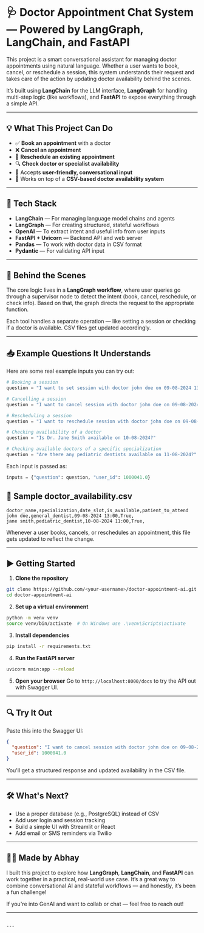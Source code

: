 
# 🩺 Doctor Appointment Chat System — Powered by LangGraph, LangChain, and FastAPI

This project is a smart conversational assistant for managing doctor appointments using natural language. Whether a user wants to book, cancel, or reschedule a session, this system understands their request and takes care of the action by updating doctor availability behind the scenes.

It’s built using **LangChain** for the LLM interface, **LangGraph** for handling multi-step logic (like workflows), and **FastAPI** to expose everything through a simple API.

---

## 💡 What This Project Can Do

- ✅ **Book an appointment** with a doctor
- ❌ **Cancel an appointment**
- 🔁 **Reschedule an existing appointment**
- 🔍 **Check doctor or specialist availability**
- 💬 Accepts **user-friendly, conversational input**
- 📅 Works on top of a **CSV-based doctor availability system**

---

## 🔧 Tech Stack

- **LangChain** — For managing language model chains and agents
- **LangGraph** — For creating structured, stateful workflows
- **OpenAI** — To extract intent and useful info from user inputs
- **FastAPI + Uvicorn** — Backend API and web server
- **Pandas** — To work with doctor data in CSV format
- **Pydantic** — For validating API input

---

## 🧠 Behind the Scenes

The core logic lives in a **LangGraph workflow**, where user queries go through a supervisor node to detect the intent (book, cancel, reschedule, or check info). Based on that, the graph directs the request to the appropriate function.

Each tool handles a separate operation — like setting a session or checking if a doctor is available. CSV files get updated accordingly.

---

## 📥 Example Questions It Understands

Here are some real example inputs you can try out:

```python
# Booking a session
question = "I want to set session with doctor john doe on 09-08-2024 13:00"

# Cancelling a session
question = "I want to cancel session with doctor john doe on 09-08-2024 13:00"

# Rescheduling a session
question = "I want to reschedule session with doctor john doe on 09-08-2024 13:00 which was held on 08-08-2024 12:30"

# Checking availability of a doctor
question = "Is Dr. Jane Smith available on 10-08-2024?"

# Checking available doctors of a specific specialization
question = "Are there any pediatric dentists available on 11-08-2024?"
````

Each input is passed as:

```python
inputs = {"question": question, "user_id": 1000041.0}
```

## 📝 Sample doctor\_availability.csv

```csv
doctor_name,specialization,date_slot,is_available,patient_to_attend
john doe,general_dentist,09-08-2024 13:00,True,
jane smith,pediatric_dentist,10-08-2024 11:00,True,
```

Whenever a user books, cancels, or reschedules an appointment, this file gets updated to reflect the change.

---

## ▶️ Getting Started

1. **Clone the repository**

```bash
git clone https://github.com/<your-username>/doctor-appointment-ai.git
cd doctor-appointment-ai
```

2. **Set up a virtual environment**

```bash
python -m venv venv
source venv/bin/activate  # On Windows use .\venv\Scripts\activate
```

3. **Install dependencies**

```bash
pip install -r requirements.txt
```

4. **Run the FastAPI server**

```bash
uvicorn main:app --reload
```

5. **Open your browser**
   Go to `http://localhost:8000/docs` to try the API out with Swagger UI.

---

## 🔍 Try It Out

Paste this into the Swagger UI:

```json
{
  "question": "I want to cancel session with doctor john doe on 09-08-2024 13:00",
  "user_id": 1000041.0
}
```

You'll get a structured response and updated availability in the CSV file.

---

## 🛠️ What's Next?

* Use a proper database (e.g., PostgreSQL) instead of CSV
* Add user login and session tracking
* Build a simple UI with Streamlit or React
* Add email or SMS reminders via Twilio

---

## 👨‍💻 Made by Abhay

I built this project to explore how **LangGraph**, **LangChain**, and **FastAPI** can work together in a practical, real-world use case. It’s a great way to combine conversational AI and stateful workflows — and honestly, it’s been a fun challenge!

If you're into GenAI and want to collab or chat — feel free to reach out!

---


```

---


```

